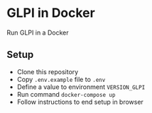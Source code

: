 # GLPI in Docker
Run GLPI in a Docker

## Setup

* Clone this repository
* Copy `.env.example` file to `.env`
* Define a value to environment `VERSION_GLPI`
* Run command `docker-compose up`
* Follow instructions to end setup in browser